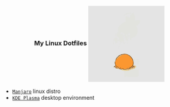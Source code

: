 <div align='center'>
    <h3>
        My Linux Dotfiles
    	<img src='Pictures/images/Icons/torchic-torchic-playing.gif' align='center' height='200px'>
    </h3>
</div>

- [`Manjaro`](https://manjaro.org/) linux distro
- [`KDE Plasma`](https://kde.org/) desktop environment
